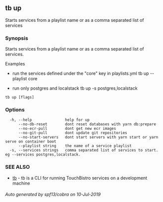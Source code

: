 ## tb up

Starts services from a playlist name or as a comma separated list of services

### Synopsis

Starts services from a playlist name or as a comma separated list of services.

Examples
- run the services defined under the "core" key in playlists.yml
	tb up --playlist core

- run only postgres and localstack
	tb up -s postgres,localstack

```
tb up [flags]
```

### Options

```
  -h, --help               help for up
      --no-db-reset        dont reset databases with yarn db:prepare
      --no-ecr-pull        dont get new ecr images
      --no-git-pull        dont update git repositories
      --no-start-servers   dont start servers with yarn start or yarn serve on container boot
      --playlist string    the name of a service playlist
  -s, --services strings   comma separated list of services to start. eg --services postgres,localstack.
```

### SEE ALSO

* [tb](tb.md)	 - tb is a CLI for running TouchBistro services on a development machine

###### Auto generated by spf13/cobra on 10-Jul-2019
